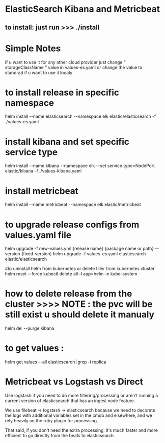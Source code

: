 # ElasticSearch Kibana and Metricbeat

## to install: just run >>> ./install 

# Simple Notes
if u want to use it for any other cloud provider just change  " storageClassName " value in values-es.yaml
or change the value to standrad if u want to use it localy

# to install release in specific namespace
helm install --name elasticsearch --namespace elk elastic/elasticsearch -f ./values-es.yaml 

# install kibana and set specific service type
helm install --name kibana --namespace elk --set service.type=NodePort  elastic/kibana -f ./values-kibana.yaml 

# install metricbeat
helm install --name metricbeat --namespace elk elastic/metricbeat


# to upgrade release configs from values.yaml file  
helm upgrade -f new-values.yml {release name} {package name or path} --version {fixed-version}
helm upgrade -f values-es.yaml  elasticsearch elastic/elasticsearch



#to uninstall helm from kubernetes or  delete tiller from kubernetes cluster
helm reset --force
kubectl delete all -l app=helm -n kube-system



# how to delete release from the cluster  >>>> NOTE : the pvc will be still exist u should delete it manualy
helm del --purge kibana


# to get values :
helm get values --all elasticsearch |grep -i replica





# Metricbeat vs Logstash vs Direct
Use logstash if you need to do more filtering/processing or aren't running a current version of elasticsearch that has an ingest node feature.

We use filebeat -> logstash -> elasticsearch because we need to decorate the logs with additional variables set in the cmdb and elsewhere, and we rely heavily on the ruby plugin for processing.

That said, if you don't need the extra processing, it's much faster and more efficient to go directly from the beats to elasticsearch.

